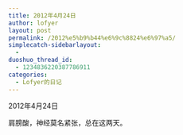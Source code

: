 ```yaml
---
title: 2012年4月24日
author: lofyer
layout: post
permalink: /2012%e5%b9%b44%e6%9c%8824%e6%97%a5/
simplecatch-sidebarlayout:
  - 
duoshuo_thread_id:
  - 1234836220387786911
categories:
  - Lofyer的日记
---
```

2012年4月24日

肩膀酸，神经莫名紧张，总在这两天。